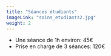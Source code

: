 ```yaml
---
title: "Séances étudiants"
imageLink: "soins_etudiants2.jpg"
weight: 2
---
```


* Une séance de 1h environ: 45€
* Prise en charge de 3 séances: 120€
